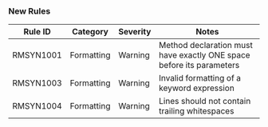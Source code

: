### New Rules

Rule ID | Category | Severity | Notes
--------|----------|----------|--------------------
RMSYN1001  |  Formatting  |  Warning | Method declaration must have exactly ONE space before its parameters
RMSYN1003  |  Formatting  |  Warning | Invalid formatting of a keyword expression
RMSYN1004  |  Formatting  |  Warning | Lines should not contain trailing whitespaces

